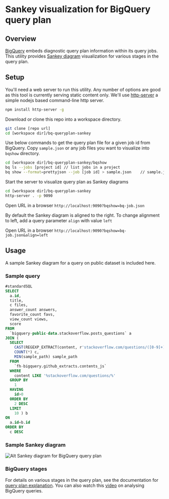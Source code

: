 # Sankey visualization for BigQuery query plan

## Overview
[BigQuery](https://cloud.google.com/bigquery/) embeds diagnostic query plan information within its query jobs. This utility provides [Sankey diagram](http://bl.ocks.org/d3noob/5028304) visualization for various stages in the query plan. 

## Setup
You'll need a web server to run this utility. Any number of options are good as this tool is currently serving static content only. We'll use [http-server](https://www.npmjs.com/package/http-server) a simple nodejs based command-line http server. 

```bash
npm install http-server -g
```

Download or clone this repo into a workspace directory.

```bash
git clone [repo url]
cd [workspace dir]/bq-queryplan-sankey
```

Use below commands to get the query plan file for a given job id from BigQuery. Copy `sample.json` or any job files you want to visualize into `bqshow` directory.

```bash
cd [workspace dir]/bq-queryplan-sankey/bqshow
bq ls --jobs [project id] // list jobs in a project
bq show --format=prettyjson --job [job id] > sample.json	// sample.json file has query plan information
```

Start the server to visualize query plan as Sankey diagrams

```bash
cd [workspace dir]/bq-queryplan-sankey
http-server . -p 9090
```
Open URL in a browser `http://localhost:9090?bqshow=bq-job.json`

By default the Sankey diagram is aligned to the right. To change alignment to left, add a query parameter `align` with value `left`

Open URL in a browser `http://localhost:9090?bqshow=bq-job.json&align=left`

## Usage

A sample Sankey diagram for a query on public dataset is included here.

### Sample query

```sql
#standardSQL
SELECT
  a.id,
  title,
  c files,
  answer_count answers,
  favorite_count favs,
  view_count views,
  score
FROM
  `bigquery-public-data.stackoverflow.posts_questions` a
JOIN (
  SELECT
    CAST(REGEXP_EXTRACT(content, r'stackoverflow.com/questions/([0-9]+)/') AS INT64) id,
    COUNT(*) c,
    MIN(sample_path) sample_path
  FROM
    `fh-bigquery.github_extracts.contents_js`
  WHERE
    content LIKE '%stackoverflow.com/questions/%'
  GROUP BY
    1
  HAVING
    id>0
  ORDER BY
    2 DESC
  LIMIT
    10 ) b
ON
  a.id=b.id
ORDER BY
  c DESC
```

### Sample Sankey diagram

![Alt Sankey diagram for BigQuery query plan](/img/sample_query_plan.png)

### BigQuery stages

For details on various stages in the query plan, see the documentation for [query plan explanation](https://cloud.google.com/bigquery/query-plan-explanation). You can also watch this [video](https://youtu.be/UueWySREWvk) on analysing BigQuery queries.
